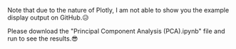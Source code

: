 Note that due to the nature of Plotly, I am not able to show you the example display output on GitHub.😥

Please download the "Principal Component Analysis (PCA).ipynb" file and run to see the results.😎
